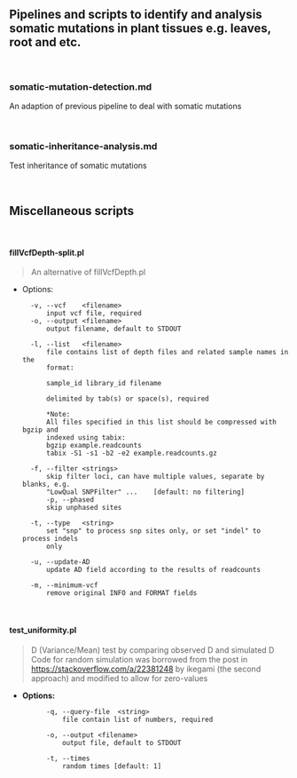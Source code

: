 ## Pipelines and scripts to identify and analysis somatic mutations in plant tissues e.g. leaves, root and etc.

<br />

### somatic-mutation-detection.md

An adaption of previous pipeline to deal with somatic mutations

<br />

### somatic-inheritance-analysis.md

Test inheritance of somatic mutations

<br />

## Miscellaneous scripts

<br />

#### fillVcfDepth-split.pl

> An alternative of fillVcfDepth.pl

* Options:

        -v, --vcf    <filename>
            input vcf file, required
        -o, --output <filename>
            output filename, default to STDOUT

        -l, --list   <filename>
            file contains list of depth files and related sample names in the
            format:

            sample_id library_id filename

            delimited by tab(s) or space(s), required

            *Note:
            All files specified in this list should be compressed with bgzip and
            indexed using tabix:
            bgzip example.readcounts
            tabix -S1 -s1 -b2 -e2 example.readcounts.gz

        -f, --filter <strings>
            skip filter loci, can have multiple values, separate by blanks, e.g.
            "LowQual SNPFilter" ...    [default: no filtering]
            -p, --phased
            skip unphased sites

        -t, --type   <string>
            set "snp" to process snp sites only, or set "indel" to process indels
            only

        -u, --update-AD
            update AD field according to the results of readcounts

        -m, --minimum-vcf
            remove original INFO and FORMAT fields



<br />

#### test_uniformity.pl
> D (Variance/Mean) test by comparing observed D and simulated D\
> Code for random simulation was borrowed from the post in https://stackoverflow.com/a/22381248 by ikegami (the second approach) and modified to allow for zero-values

* **Options:**   

            -q, --query-file  <string>
                file contain list of numbers, required

            -o, --output <filename>
                output file, default to STDOUT

            -t, --times
                random times [default: 1]
<br />


